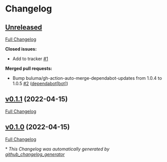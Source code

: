 # Changelog

## [Unreleased](https://github.com/buluma/ansible-role-node_red/tree/HEAD)

[Full Changelog](https://github.com/buluma/ansible-role-node_red/compare/v0.1.1...HEAD)

**Closed issues:**

- Add to tracker [\#1](https://github.com/buluma/ansible-role-node_red/issues/1)

**Merged pull requests:**

- Bump buluma/gh-action-auto-merge-dependabot-updates from 1.0.4 to 1.0.5 [\#2](https://github.com/buluma/ansible-role-node_red/pull/2) ([dependabot[bot]](https://github.com/apps/dependabot))

## [v0.1.1](https://github.com/buluma/ansible-role-node_red/tree/v0.1.1) (2022-04-15)

[Full Changelog](https://github.com/buluma/ansible-role-node_red/compare/v0.1.0...v0.1.1)

## [v0.1.0](https://github.com/buluma/ansible-role-node_red/tree/v0.1.0) (2022-04-15)

[Full Changelog](https://github.com/buluma/ansible-role-node_red/compare/b42b533aa830fe453e5abccb097f89f94fafaaf6...v0.1.0)



\* *This Changelog was automatically generated by [github_changelog_generator](https://github.com/github-changelog-generator/github-changelog-generator)*
